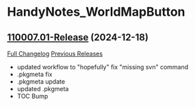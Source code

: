 # HandyNotes_WorldMapButton

## [110007.01-Release](https://github.com/fubaWoW/HandyNotes_WorldMapButton/tree/110007.01-Release) (2024-12-18)
[Full Changelog](https://github.com/fubaWoW/HandyNotes_WorldMapButton/compare/110005.01-Release...110007.01-Release) [Previous Releases](https://github.com/fubaWoW/HandyNotes_WorldMapButton/releases)

- updated workflow to "hopefully" fix "missing svn" command  
- .pkgmeta fix  
- .pkgmeta update  
- updated .pkgmeta  
- TOC Bump  
